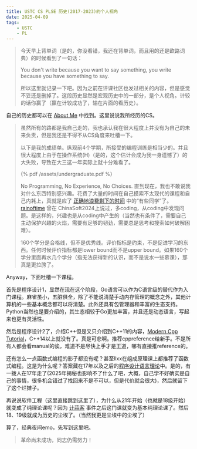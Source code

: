 ```yaml
---
title: USTC CS PLSE 历史(2017-2023)的个人视角
date: 2025-04-09
tags:
    - USTC
    - PL
---
```


> 今天早上背单词（是的，你没看错，我还在背单词，而且用的还是欧路词典）的时候看到了一句话：
>
> You don't write because you want to say something, you write because you have something to say.
>
> 所以这里就记录一下吧。因为之前在评课社区也发过相关的内容，但是感觉不妥还是删掉了。这段历史显然是宏观历史中的一部分，是个人视角。计较的话你赢了（赢在计较成功了，输在片面的看历史）。

自己的历史都可以在 [About Me](/about) 中找到。这里说说我所经历的CS。

<!-- more -->

> 虽然所有的路都是我自己走的，我也承认我在很大程度上并没有为自己的未来负责，但是我还是不得不从CS角度来吐槽一下。
> 
> 以下是我的成绩单。纵观前4个学期，所接受的编程训练是相当少的。并且很大程度上由于在操作系统(H)（是的，这个估计会成为我一身遗憾了）的大失败，导致在大三这一年实际上就十分难看了。
> 
> {% pdf /assets/undergraduate.pdf %}
> 
> No Programming, No Experience, No Choices. 直到现在，我也不敢说我对什么东西特别感兴趣。花费了大量的时间在自己摸索不太现代的课程和自己内耗上，真就是应了 [正确地浪费剩下的时间](https://survivesjtu.gitbook.io/survivesjtumanual/li-zhi-pian/zheng-que-di-lang-fei-sheng-xia-de-shi-jian) 中的“有些同学”了。[rainoftime](https://github.com/rainoftime) 曾在 ChinaSoft2024上说过，多coding，从coding中发现问题。是这样的，兴趣也是从coding中产生的（当然也有条件了，需要自己主动保护兴趣的火焰，需要有足够的韧劲，需要总是思考和搜索如何破解困难）。
>
> 160个学分是合格线，但不是优秀线。评价指标是约束，不是促进学习的东西。任何时候评价指标都是lower bound而不是upper bound。如果160个学分里面再水几个学分（指无法获得新的认识，而不是说水一些慕课），那真是更拉胯了。

Anyway，下面吐槽一下课程。

首先是程序设计1，显然在现在这个阶段，Go语言可以作为C语言级的替代作为入门课程。麻雀虽小，五脏俱全，除了不能说清楚手动内存管理的概念之外，其他计算机的一些基本概念都可以将清楚。此外还具有包管理器和丰富的生态支持。Python当然也是要介绍的，其生态相较于Go更加丰富，并且还是动态语言，写起来也更有灵活性。

然后是程序设计2了，介绍C++但是又只介绍到C++11的内容，[Modern Cpp Tutorial](https://github.com/changkun/modern-cpp-tutorial)，C++14以上就没有了。真是可悲啊。推荐cppreference给新手。不是所有人都会看manual的诶，难道不是尽快上手才是王道，哪有直接推reference的。

还有怎么一点函数式编程的影子都没有呢？甚至llxx在组成原理课上都推荐了函数式编程。这是为什么呢？答案藏在17年以及之后的[程序设计语言理论](https://icourse.club/course/5163/)中。是的，有一拨人在17年走了(2025年揭秘也影响不了什么了吧，大概，自己学不好确实是自己的事情，很多机会错过了找回来不是不可以，但是代价就会很大)，然后就留下了这个烂摊子。

再说说软件工程（这里直接跳到这里了），为什么从21年开始（也就是18级开始）就变成了纯理论课呢？因为 [计蒜客](https://icourse.club/course/18021/) 事件之后这门课就变为基本纯理论课了。然后18、19级就成为历史的尘埃了。（当然我更是尘埃中的尘埃了）

算了，经典夜间emo，先写到这里吧。

> 革命尚未成功，同志仍需努力！
